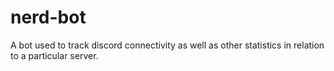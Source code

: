 # nerd-bot
A bot used to track discord connectivity as well as other statistics in relation to a particular server. 
